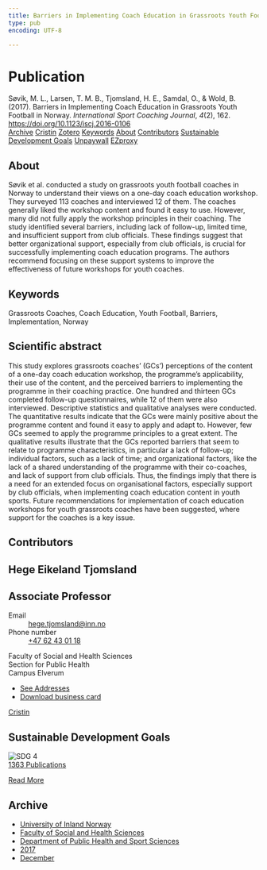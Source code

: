 ```yaml
---
title: Barriers in Implementing Coach Education in Grassroots Youth Football in Norway
type: pub
encoding: UTF-8

---
```

<h1>Publication</h1>
<article id="csl-bib-container-WIEBTZ7B" class="csl-bib-container">
  <div class="csl-bib-body"> <div class="csl-entry">Søvik, M. L., Larsen, T. M. B., Tjomsland, H. E., Samdal, O., &#38; Wold, B. (2017). Barriers in Implementing Coach Education in Grassroots Youth Football in Norway. <i>International Sport Coaching Journal</i>, <i>4</i>(2), 162. <a href="https://doi.org/10.1123/iscj.2016-0106">https://doi.org/10.1123/iscj.2016-0106</a></div> </div>
  <div class="csl-bib-buttons">
    <a href="#taxonomy-article-WIEBTZ7B" alt="archive" class="csl-bib-button">Archive</a>
    <a href="https://app.cristin.no/results/show.jsf?id=1530963" alt="Cristin" class="csl-bib-button">Cristin</a>
    <a href="http://zotero.org/groups/5881554/items/WIEBTZ7B" alt="Zotero" class="csl-bib-button">Zotero</a>
    <a href="#keywords-article-WIEBTZ7B" alt="keywords" class="csl-bib-button">Keywords</a>
    <a href="#about-article-WIEBTZ7B" alt="about_pub" class="csl-bib-button">About</a>
    <a href="#contributors-article-WIEBTZ7B" alt="contributors" class="csl-bib-button">Contributors</a>
    <a href="#sdg-article-WIEBTZ7B" alt="sdg" class="csl-bib-button">Sustainable Development Goals</a>
    <a href="https://doi.org/10.1123/iscj.2016-0106" alt="Unpaywall" class="csl-bib-button">Unpaywall</a>
    <a href="https://doi.org/10.1123/iscj.2016-0106" alt="EZproxy" class="csl-bib-button">EZproxy</a>
  </div>
  <div id="csl-bib-meta-container-WIEBTZ7B"></div>
</article>
<div id="csl-bib-meta-WIEBTZ7B" class="csl-bib-meta">
  <article id="about-article-WIEBTZ7B" class="about_pub-article">
    <h1>About</h1>
    Søvik et al. conducted a study on grassroots youth football coaches in Norway to understand their views on a one-day coach education workshop. They surveyed 113 coaches and interviewed 12 of them. The coaches generally liked the workshop content and found it easy to use. However, many did not fully apply the workshop principles in their coaching. The study identified several barriers, including lack of follow-up, limited time, and insufficient support from club officials. These findings suggest that better organizational support, especially from club officials, is crucial for successfully implementing coach education programs. The authors recommend focusing on these support systems to improve the effectiveness of future workshops for youth coaches.
  </article>
  <article id="keywords-article-WIEBTZ7B" class="keywords-article">
    <h1>Keywords</h1>
    Grassroots Coaches, Coach Education, Youth Football, Barriers, Implementation, Norway
  </article>
  <article id="abstract-article-WIEBTZ7B" class="abstract-article">
    <h1>Scientific abstract</h1>
    This study explores grassroots coaches’ (GCs’) perceptions of the content of a one-day coach education workshop, 
the programme’s applicability, their use of the content, and the perceived barriers to implementing the 
programme in their coaching practice. One hundred and thirteen GCs completed follow-up questionnaires, 
while 12 of them were also interviewed. Descriptive statistics and qualitative analyses were conducted. The 
quantitative results indicate that the GCs were mainly positive about the programme content and found it easy 
to apply and adapt to. However, few GCs seemed to apply the programme principles to a great extent. The 
qualitative results illustrate that the GCs reported barriers that seem to relate to programme characteristics, in 
particular a lack of follow-up; individual factors, such as a lack of time; and organizational factors, like the 
lack of a shared understanding of the programme with their co-coaches, and lack of support from club officials. 
Thus, the findings imply that there is a need for an extended focus on organisational factors, especially support 
by club officials, when implementing coach education content in youth sports. Future recommendations 
for implementation of coach education workshops for youth grassroots coaches have been suggested, where 
support for the coaches is a key issue.
  </article>
  <article id="contributors-article-WIEBTZ7B" class="contributors-article">
    <h1>Contributors</h1>
    <div class="personas"> <div class="vrtx-hinn-person-card"> <div class="photo"> <i class="lar la-user-circle missing-person"></i> </div> <div class="info"> <hgroup><h1>Hege Eikeland Tjomsland</h1> <h2>Associate Professor</h2> </hgroup><dl> <dt>Email</dt> <dd> <a href="mailto:hege.tjomsland@inn.no">hege.tjomsland@inn.no</a> </dd> <dt>Phone number</dt> <dd><a href="tel:+4762430118"> +47 62 43 01 18 </a></dd> </dl> <p> Faculty of Social and Health Sciences<br> Section for Public Health<br> Campus Elverum </p> <ul class="vrtx-hinn-links"> <li><a href="https://www.inn.no/english/find-an-employee/hege-tjomsland.html#vrtx-hinn-addresses">See Addresses</a></li> <li><a href="https://www.inn.no/english/find-an-employee/hege-tjomsland.html?vrtx=vcf">Download business card</a></li> </ul> </div> </div> <a href="https://app.cristin.no/persons/show.jsf?id=47214" alt="Cristin URL" class="personas-cristin">Cristin</a> </div>
  </article>
  <article id="sdg-article-WIEBTZ7B" class="sdg-article">
    <h1>Sustainable Development Goals</h1>
    <div class="sdg-container"><div id="sdg4" class="sdg">
        <img src="{{< params subfolder >}}images/sdg/sdg04_en.png" class="image" alt="SDG 4">
        <div class="sdg-overlay">
          <a href="{{< params subfolder >}}en/archive/?sdg=4#archive" class="sdg-publication-count"><span>1363</span> Publications</a>
          <p><a href="https://sdgs.un.org/goals/goal4" class="sdg-read-more">Read More</a></p>
        </div>
      </div></div>
  </article>
  <article id="taxonomy-article-WIEBTZ7B" class="taxonomy-article">
    <h1>Archive</h1>
    <ul>
      <li><a href="{{< params subfolder >}}en/archive/?key=3DCRN523">University of Inland Norway</a></li>
      <li><a href="{{< params subfolder >}}en/archive/?key=IDKFS3MX">Faculty of Social and Health Sciences</a></li>
      <li><a href="{{< params subfolder >}}en/archive/?key=FJXE3Z8X">Department of Public Health and Sport Sciences</a></li>
      <li><a href="{{< params subfolder >}}en/archive/?key=Y3QE4BPW">2017</a></li>
      <li><a href="{{< params subfolder >}}en/archive/?key=K8E4S76P">December</a></li>
    </ul>
  </article>
</div>
